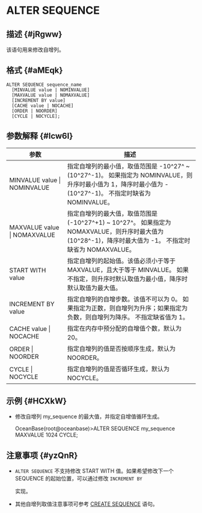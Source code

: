 ALTER SEQUENCE 
===================================



描述 {#jRgww}
-----------

该语句用来修改自增列。

格式 {#aMEqk}
-----------

    ALTER SEQUENCE sequence_name
      [MINVALUE value | NOMINVALUE]
      [MAXVALUE value | NOMAXVALUE]
      [INCREMENT BY value]
      [CACHE value | NOCACHE]
      [ORDER | NOORDER]
      [CYCLE | NOCYCLE];



参数解释 {#lcw6I}
-------------



|              参数              |                                                                     描述                                                                      |
|------------------------------|---------------------------------------------------------------------------------------------------------------------------------------------|
| MINVALUE value \| NOMINVALUE | 指定自增列的最小值，取值范围是 -10^27^ \~ (10^27^-1)。 如果指定为 NOMINVALUE，则升序时最小值为 1，降序时最小值为 -(10^27^-1)。 不指定时缺省为 NOMINVALUE。 |
| MAXVALUE value \| NOMAXVALUE | 指定自增列的最大值，取值范围是 (-10^27^+1) \~ 10^27^。 如果指定为 NOMAXVALUE，则升序时最大值为(10^28^-1)，降序时最大值为 -1。 不指定时缺省为 NOMAXVALUE。  |
| START WITH value             | 指定自增列的起始值。该值必须小于等于 MAXVALUE，且大于等于 MINVALUE。 如果不指定，则升序时默认取值为最小值，降序时默认取值为最大值。                                                 |
| INCREMENT BY value           | 指定自增列的自增步数。该值不可以为 0。 如果指定为正数，则自增列为升序；如果指定为负数，则自增列为降序。 不指定缺省值为 1。                                            |
| CACHE value \| NOCACHE       | 指定在内存中预分配的自增值个数，默认为20。                                                                                                                      |
| ORDER \| NOORDER             | 指定自增列的值是否按顺序生成，默认为 NOORDER。                                                                                                                 |
| CYCLE \| NOCYCLE             | 指定自增列的值是否循环生成，默认为 NOCYCLE。                                                                                                                  |



示例 {#HCXkW}
-----------

* 修改自增列 my_sequence 的最大值，并指定自增值循环生成。

  




    OceanBase(root@oceanbase)>ALTER SEQUENCE my_sequence MAXVALUE 1024 CYCLE;



注意事项 {#yzQnR}
-------------

* `ALTER SEQUENCE` 不支持修改 START WITH 值。如果希望修改下一个 SEQUENCE 的起始位置，可以通过修改 `INCREMENT BY`

  实现。
  

* 其他自增列取值注意事项可参考 [CREATE SEQUENCE](t1988736.html#) 语句。

  



